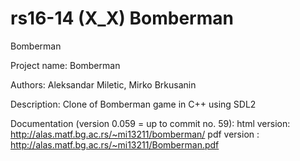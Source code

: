 # rs16-14 (X_X) Bomberman
Bomberman

Project name: Bomberman

Authors: Aleksandar Miletic, Mirko Brkusanin

Description: Clone of Bomberman game in C++ using SDL2

Documentation (version 0.059 = up to commit no. 59): 
  html version: http://alas.matf.bg.ac.rs/~mi13211/bomberman/
  pdf version : http://alas.matf.bg.ac.rs/~mi13211/Bomberman.pdf
